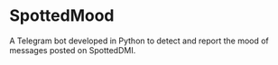 # SpottedMood
A Telegram bot developed in Python to detect and report the mood of messages posted on SpottedDMI.
